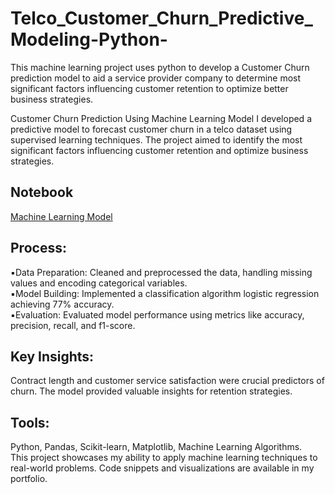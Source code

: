 # Telco_Customer_Churn_Predictive_Modeling-Python-
This machine learning project uses python to develop a Customer Churn prediction model to aid a service provider company to determine most significant factors influencing customer retention to optimize better business strategies.  

Customer Churn Prediction Using Machine Learning Model
I developed a predictive model to forecast customer churn in a telco dataset using supervised learning techniques. The project aimed to identify the most significant factors influencing
customer retention and optimize business strategies.

## Notebook
<a href="https://github.com/craftAnalyst/Telco_Customer_Churn_Predictive_Modeling-Python-/blob/main/Untitled26.ipynb.ipynb">Machine Learning Model</a> 

## Process:
▪️Data Preparation: Cleaned and preprocessed the data, handling missing values and encoding categorical variables.  
▪️Model Building: Implemented a classification algorithm logistic regression achieving 77% accuracy.  
▪️Evaluation: Evaluated model performance using metrics like accuracy, precision, recall, and f1-score.   

## Key Insights: 
Contract length and customer service satisfaction were crucial predictors of churn. The model provided valuable insights for retention strategies.  
## Tools: 
Python, Pandas, Scikit-learn, Matplotlib, Machine Learning Algorithms.  
This project showcases my ability to apply machine learning techniques to real-world problems. Code snippets and visualizations are available in my portfolio.



